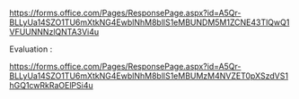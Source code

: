 https://forms.office.com/Pages/ResponsePage.aspx?id=A5Qr-BLLyUa14SZO1TU6mXtkNG4EwblNhM8bllS1eMBUNDM5M1ZCNE43TlQwQ1VFUUNNNzlQNTA3Vi4u

Evaluation : 

https://forms.office.com/Pages/ResponsePage.aspx?id=A5Qr-BLLyUa14SZO1TU6mXtkNG4EwblNhM8bllS1eMBUMzM4NVZET0pXSzdVS1hGQ1cwRkRaOElPSi4u